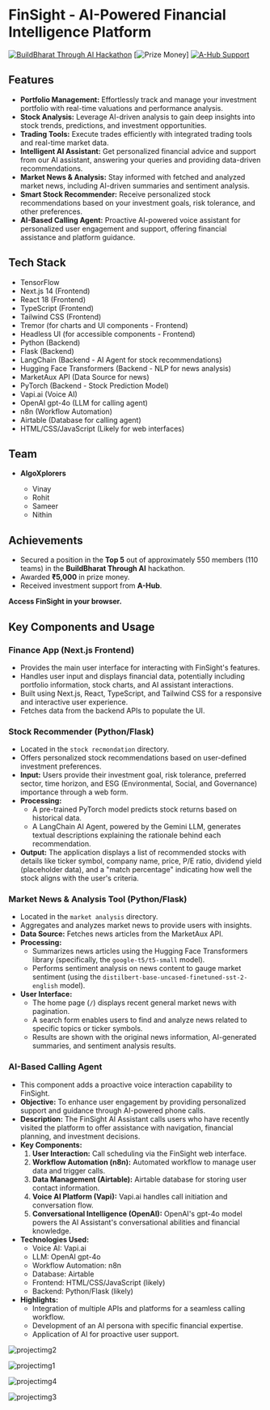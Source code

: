 # FinSight - AI-Powered Financial Intelligence Platform

[![BuildBharat Through AI Hackathon](https://img.shields.io/badge/Hackathon-BuildBharat_Through_AI-blueviolet)](https://buildbharatthroughai.in/)
[![Prize Money](https://img.shields.io/badge/Prize-₹5000-gold)]
[![A-Hub Support](https://img.shields.io/badge/Investment_Support-A--Hub-brightgreen)](https://www.a-hub.co/)

##   Features

* **Portfolio Management:** Effortlessly track and manage your investment portfolio with real-time valuations and performance analysis.
* **Stock Analysis:** Leverage AI-driven analysis to gain deep insights into stock trends, predictions, and investment opportunities.
* **Trading Tools:** Execute trades efficiently with integrated trading tools and real-time market data.
* **Intelligent AI Assistant:** Get personalized financial advice and support from our AI assistant, answering your queries and providing data-driven recommendations.
* **Market News & Analysis:** Stay informed with fetched and analyzed market news, including AI-driven summaries and sentiment analysis.
* **Smart Stock Recommender:** Receive personalized stock recommendations based on your investment goals, risk tolerance, and other preferences.
* **AI-Based Calling Agent:** Proactive AI-powered voice assistant for personalized user engagement and support, offering financial assistance and platform guidance.

##   Tech Stack

* TensorFlow
* Next.js 14 (Frontend)
* React 18 (Frontend)
* TypeScript (Frontend)
* Tailwind CSS (Frontend)
* Tremor (for charts and UI components - Frontend)
* Headless UI (for accessible components - Frontend)
* Python (Backend)
* Flask (Backend)
* LangChain (Backend - AI Agent for stock recommendations)
* Hugging Face Transformers (Backend - NLP for news analysis)
* MarketAux API (Data Source for news)
* PyTorch (Backend - Stock Prediction Model)
* Vapi.ai (Voice AI)
* OpenAI gpt-4o (LLM for calling agent)
* n8n (Workflow Automation)
* Airtable (Database for calling agent)
* HTML/CSS/JavaScript (Likely for web interfaces)


##   Team

* **AlgoXplorers**

    * Vinay
    * Rohit
    * Sameer
    * Nithin

##   Achievements

* Secured a position in the **Top 5** out of approximately 550 members (110 teams) in the **BuildBharat Through AI** hackathon.
* Awarded **₹5,000** in prize money.
* Received investment support from **A-Hub**.

**Access FinSight in your browser.**

##   Key Components and Usage

###   Finance App (Next.js Frontend)

* Provides the main user interface for interacting with FinSight's features.
* Handles user input and displays financial data, potentially including portfolio information, stock charts, and AI assistant interactions.
* Built using Next.js, React, TypeScript, and Tailwind CSS for a responsive and interactive user experience.
* Fetches data from the backend APIs to populate the UI.

###   Stock Recommender (Python/Flask)

* Located in the `stock recmondation` directory.
* Offers personalized stock recommendations based on user-defined investment preferences.
* **Input:** Users provide their investment goal, risk tolerance, preferred sector, time horizon, and ESG (Environmental, Social, and Governance) importance through a web form.
* **Processing:**
    * A pre-trained PyTorch model predicts stock returns based on historical data.
    * A LangChain AI Agent, powered by the Gemini LLM, generates textual descriptions explaining the rationale behind each recommendation.
* **Output:** The application displays a list of recommended stocks with details like ticker symbol, company name, price, P/E ratio, dividend yield (placeholder data), and a "match percentage" indicating how well the stock aligns with the user's criteria.

###   Market News & Analysis Tool (Python/Flask)

* Located in the `market analysis` directory.
* Aggregates and analyzes market news to provide users with insights.
* **Data Source:** Fetches news articles from the MarketAux API.
* **Processing:**
    * Summarizes news articles using the Hugging Face Transformers library (specifically, the `google-t5/t5-small` model).
    * Performs sentiment analysis on news content to gauge market sentiment (using the `distilbert-base-uncased-finetuned-sst-2-english` model).
* **User Interface:**
    * The home page (`/`) displays recent general market news with pagination.
    * A search form enables users to find and analyze news related to specific topics or ticker symbols.
    * Results are shown with the original news information, AI-generated summaries, and sentiment analysis results.

###   AI-Based Calling Agent

* This component adds a proactive voice interaction capability to FinSight.
* **Objective:** To enhance user engagement by providing personalized support and guidance through AI-powered phone calls.
* **Description:** The FinSight AI Assistant calls users who have recently visited the platform to offer assistance with navigation, financial planning, and investment decisions.
* **Key Components:**
    1.  **User Interaction:** Call scheduling via the FinSight web interface.
    2.  **Workflow Automation (n8n):** Automated workflow to manage user data and trigger calls.
    3.  **Data Management (Airtable):** Airtable database for storing user contact information.
    4.  **Voice AI Platform (Vapi):** Vapi.ai handles call initiation and conversation flow.
    5.  **Conversational Intelligence (OpenAI):** OpenAI's gpt-4o model powers the AI Assistant's conversational abilities and financial knowledge.
* **Technologies Used:**
    * Voice AI: Vapi.ai
    * LLM: OpenAI gpt-4o
    * Workflow Automation: n8n
    * Database: Airtable
    * Frontend: HTML/CSS/JavaScript (likely)
    * Backend: Python/Flask (likely)
* **Highlights:**
    * Integration of multiple APIs and platforms for a seamless calling workflow.
    * Development of an AI persona with specific financial expertise.
    * Application of AI for proactive user support.




![projectimg2](https://github.com/user-attachments/assets/e79a4e9e-677b-4568-b85b-ef134268f69b)

![projectimg1](https://github.com/user-attachments/assets/1274bc31-0f5a-4c21-8361-0b8eda211b1a)

![projectimg4](https://github.com/user-attachments/assets/538537fb-7b34-4be5-9b67-bbc34b41d3c9)

![projectimg3](https://github.com/user-attachments/assets/0fde4991-3c81-43a6-98b1-9367a8c60651)



